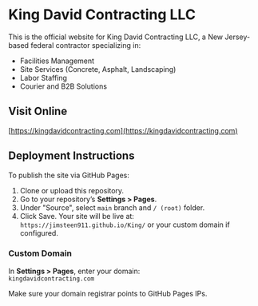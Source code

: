 # King David Contracting LLC

This is the official website for King David Contracting LLC, a New Jersey-based federal contractor specializing in:

- Facilities Management
- Site Services (Concrete, Asphalt, Landscaping)
- Labor Staffing
- Courier and B2B Solutions

## Visit Online

[https://kingdavidcontracting.com](https://kingdavidcontracting.com)

## Deployment Instructions

To publish the site via GitHub Pages:

1. Clone or upload this repository.
2. Go to your repository’s **Settings > Pages**.
3. Under "Source", select `main` branch and `/ (root)` folder.
4. Click Save. Your site will be live at:  
   `https://jimsteen911.github.io/King/` or your custom domain if configured.

### Custom Domain

In **Settings > Pages**, enter your domain:  
`kingdavidcontracting.com`

Make sure your domain registrar points to GitHub Pages IPs.
